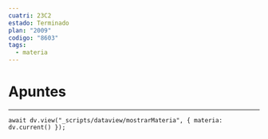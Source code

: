 ```yaml
---
cuatri: 23C2
estado: Terminado
plan: "2009"
codigo: "8603"
tags:
  - materia
---
```

# Apuntes 
---
```dataviewjs
await dv.view("_scripts/dataview/mostrarMateria", { materia: dv.current() });
```